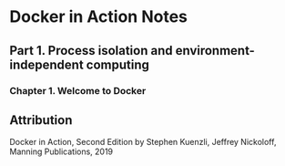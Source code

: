 # Docker in Action Notes
## Part 1. Process isolation and environment-independent computing
### Chapter 1. Welcome to Docker

## Attribution
Docker in Action, Second Edition by Stephen Kuenzli, Jeffrey Nickoloff, Manning Publications, 2019
